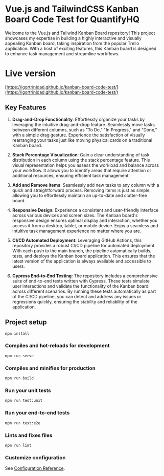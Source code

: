 # Vue.js and TailwindCSS Kanban Board Code Test for QuantifyHQ

Welcome to the Vue.js and Tailwind Kanban Board repository! This project showcases my expertise in building a highly interactive and visually appealing Kanban board, taking inspiration from the popular Trello application. With a host of exciting features, this Kanban board is designed to enhance task management and streamline workflows.

# Live version
[https://igortrinidad.github.io/kanban-board-code-test/](https://igortrinidad.github.io/kanban-board-code-test/)

## Key Features

1. **Drag-and-Drop Functionality**: Effortlessly organize your tasks by leveraging the intuitive drag-and-drop feature. Seamlessly move tasks between different columns, such as "To Do," "In Progress," and "Done," with a simple drag gesture. Experience the satisfaction of visually rearranging your tasks just like moving physical cards on a traditional Kanban board.

2. **Stack Percentage Visualization**: Gain a clear understanding of task distribution in each column using the stack percentage feature. This visual representation helps you assess the workload and balance across your workflow. It allows you to identify areas that require attention or additional resources, ensuring efficient task management.

3. **Add and Remove Items**: Seamlessly add new tasks to any column with a quick and straightforward process. Removing items is just as simple, allowing you to effortlessly maintain an up-to-date and clutter-free board.

4. **Responsive Design**: Experience a consistent and user-friendly interface across various devices and screen sizes. The Kanban board's responsive design ensures optimal display and interaction, whether you access it from a desktop, tablet, or mobile device. Enjoy a seamless and intuitive task management experience no matter where you are.

5. **CI/CD Automated Deployment**: Leveraging GitHub Actions, this repository provides a robust CI/CD pipeline for automated deployment. With each push to the main branch, the pipeline automatically builds, tests, and deploys the Kanban board application. This ensures that the latest version of the application is always available and accessible to users.

5. **Cypress End-to-End Testing**: The repository includes a comprehensive suite of end-to-end tests written with Cypress. These tests simulate user interactions and validate the functionality of the Kanban board across different scenarios. By running these tests automatically as part of the CI/CD pipeline, you can detect and address any issues or regressions quickly, ensuring the stability and reliability of the application.


## Project setup
```
npm install
```

### Compiles and hot-reloads for development
```
npm run serve
```

### Compiles and minifies for production
```
npm run build
```

### Run your unit tests
```
npm run test:unit
```

### Run your end-to-end tests
```
npm run test:e2e
```

### Lints and fixes files
```
npm run lint
```

### Customize configuration
See [Configuration Reference](https://cli.vuejs.org/config/).

